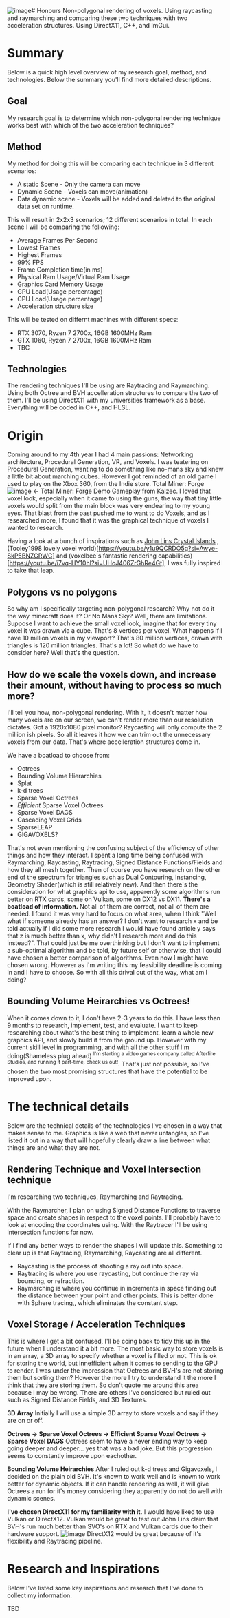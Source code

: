![image](https://github.com/TaniCorn/Honours/assets/63819551/f1876105-c064-419c-aed3-0e06344dfeb9)# Honours
Non-polygonal rendering of voxels. Using raycasting and raymarching and comparing these two techniques with two acceleration structures. Using DirectX11, C++, and ImGui.

# Summary
Below is a quick high level overview of my research goal, method, and technologies. Below the summary you'll find more detailed descriptions.

## Goal
My research goal is to determine which non-polygonal rendering technique works best with which of the two acceleration techniques?

## Method
My method for doing this will be comparing each technique in 3 different scenarios:
- A static Scene - Only the camera can move
- Dynamic Scene - Voxels can move(animation)
- Data dynamic scene - Voxels will be added and deleted to the original data set on runtime.

This will result in 2x2x3 scenarios; 12 different scenarios in total.
In each scene I will be comparing the following:
- Average Frames Per Second
- Lowest Frames
- Highest Frames
- 99% FPS
- Frame Completion time(in ms)
- Physical Ram Usage/Virtual Ram Usage
- Graphics Card Memory Usage
- GPU Load(Usage percentage)
- CPU Load(Usage percentage)
- Acceleration structure size

This will be tested on differnt machines with different specs:
- RTX 3070, Ryzen 7 2700x, 16GB 1600MHz Ram
- GTX 1060, Ryzen 7 2700x, 16GB 1600MHz Ram
- TBC
## Technologies
The rendering techniques I'll be using are Raytracing and Raymarching. Using both Octree and BVH accelleration structures to compare the two of them.
I'll be using DirectX11 with my universities framework as a base. Everything will be coded in C++, and HLSL.


# Origin
Coming around to my 4th year I had 4 main passions: Networking architecture, Procedural Generation, VR, and Voxels. I was teatering on Procedural Generation, wanting to do something like no-mans sky and knew a little bit about marching cubes. However I got reminded of an old game I used to play on the Xbox 360, from the Indie store. 
Total Miner: Forge
![image](https://github.com/TaniCorn/Honours/assets/63819551/c8646a1d-04c7-4e27-91e4-550f1b482f16) <- Total Miner: Forge Demo Gameplay from Kalzec.
I loved that voxel look, especially when it came to using the guns, the way that tiny little voxels would split from the main block was very endearing to my young eyes.
That blast from the past pushed me to want to do Voxels, and as I researched more, I found that it was the graphical technique of voxels I wanted to research.

Having a look at a bunch of inspirations such as [John Lins Crystal Islands](https://youtu.be/8ptH79R53c0?si=uuXEO0qqirxyITkA) , (Tooley1998 lovely voxel world)[https://youtu.be/y1u9QCRDO5g?si=Awye-SkP5BNZGRWC] and (voxelbee's fantastic rendering capabilities)[https://youtu.be/i7vq-HY10hI?si=UHoJ406ZrGhRe4Gt], I was fully inspired to take that leap.

## Polygons vs no polygons
So why am I specifically targeting non-polygonal research? Why not do it the way minecraft does it? Or No Mans Sky? Well, there are limitations. Suppose I want to achieve the small voxel look, imagine that for every tiny voxel it was drawn via a cube. That's 8 vertices per voxel. What happens if I have 10 million voxels in my viewport? That's 80 million vertices, drawn with triangles is 120 million triangles. That's a lot! So what do we have to consider here? Well that's the question.

## How do we scale the voxels down, and increase their amount, without having to process so much more?
I'll tell you how, non-polygonal rendering. With it, it doesn't matter how many voxels are on our screen, we can't render more than our resolution dictates. Got a 1920x1080 pixel monitor? Raycasting will only compute the 2 million ish pixels. So all it leaves it how we can trim out the unnecessary voxels from our data. That's where accelleration structures come in.

We have a boatload to choose from:
- Octrees
- Bounding Volume Hierarchies
- Splat
- k-d trees
- Sparse Voxel Octrees
- *Efficient* Sparse Voxel Octrees
- Sparse Voxel DAGS
- Cascading Voxel Grids
- SparseLEAP
- GIGAVOXELS?

That's not even mentioning the confusing subject of the efficiency of other things and how they interact. I spent a long time being confused with Raymarching, Raycasting, Raytracing, Signed Distance Functions/Fields and how they all mesh together. Then of course you have research on the other end of the spectrum for triangles such as Dual Contouring, Instancing, Geometry Shader(which is still relatively new). And then there's the consideration for what graphics api to use, apparently some algorithms run better on RTX cards, some on Vulkan, some on DX12 vs DX11. 
**There's a boatload of information.** Not all of them are correct, not all of them are needed. I found it was very hard to focus on what area, when I think "Well what if someone already has an answer? I don't want to research x and be told actually if I did some more research I would have found article y says that z is much better than x, why didn't I research more and do this instead?". That could just be me overthinking but I don't want to implement a sub-optimal algorithm and be told, by future self or otherwise, that I could have chosen a better comparison of algorithms. Even now I might have chosen wrong. However as I'm writing this my feasibility deadline is coming in and I have to choose. So with all this drival out of the way, what am I doing?

## Bounding Volume Heirarchies vs Octrees!
When it comes down to it, I don't have 2-3 years to do this. I have less than 9 months to research, implement, test, and evaluate. I want to keep researching about what's the best thing to implement, learn a whole new graphics API, and slowly build it from the ground up. However with my current skill level in programming, and with all the other stuff I'm doing(Shameless plug ahead) <sup> I'm starting a video games company called Afterfire Studios, and running it part-time, check us out!</sup>. 
That's just not possible, so I've chosen the two most promising structures that have the potential to be improved upon.

# The technical details
Below are the technical details of the technologies I've chosen in a way that makes sense to me. Graphics is like a web that never untangles, so I've listed it out in a way that will hopefully clearly draw a line between what things are and what they are not.

## Rendering Technique and Voxel Intersection technique
I'm researching two techniques, Raymarching and Raytracing.

With the Raymarcher, I plan on using Signed Distance Functions to traverse space and create shapes in respect to the voxel points. I'll probably have to look at encoding the coordinates using.
With the Raytracer I'll be using intersection functions for now.

If I find any better ways to render the shapes I will update this.
Something to clear up is that Raytracing, Raymarching, Raycasting are all different. 
- Raycasting is the process of shooting a ray out into space.
- Raytracing is where you use raycasting, but continue the ray via bouncing, or refraction.
- Raymarching is where you continue in increments in space finding out the distance between your point and other points. This is better done with Sphere tracing,, which eliminates the constant step.

## Voxel Storage / Acceleration Techniques
This is where I get a bit confused, I'll be ccing back to tidy this up in the future when I understand it a bit more.
The most basic way to store voxels is in an array, a 3D array to specify whether a voxel is filled or not. This is ok for storing the world, but innefficient when it comes to sending to the GPU to render.
I was under the impression that Octrees and BVH's are not storing them but sorting them? However the more I try to understand it the more I think that they are storing them. So don't quote me around this area because I may be wrong.
There are others I've considered but ruled out such as Signed Distance Fields, and 3D Textures.

**3D Array**
Initially I will use a simple 3D array to store voxels and say if they are on or off.

**Octrees -> Sparse Voxel Octrees -> Efficient Sparse Voxel Octrees -> Sparse Voxel DAGS**
Octrees seem to have a never ending way to keep going deeper and deeper... yes that was a bad joke.
But this progression seems to constantly improve upon eachother.

**Bounding Volume Heirarchies**
After I ruled out k-d trees and Gigavoxels, I decided on the plain old BVH. It's known to work well and is known to work better for dynamic objects. If it can handle rendering as well, it will give Octrees a run for it's money considering they apparently do not do well with dynamic scenes.

**I've chosen DirectX11 for my familiarity with it.**
I would have liked to use Vulkan or DirectX12. 
Vulkan would be great to test out John Lins claim that BVH's run much better than SVO's on RTX and Vulkan cards due to their hardware support.
![image](https://github.com/TaniCorn/Honours/assets/63819551/c4cbb303-9e7e-4a68-b007-842a360b4b14)
DirectX12 would be great because of it's flexibility and Raytracing pipeline.

# Research and Inspirations
Below I've listed some key inspirations and research that I've done to collect my information.

TBD

